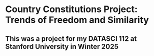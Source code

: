 # Country Constitutions Project: Trends of Freedom and Similarity
## This was a project for my DATASCI 112 at Stanford University in Winter 2025
